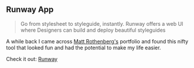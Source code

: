 ## Runway App

> Go from stylesheet to styleguide, instantly. Runway offers a web UI where Designers can build and deploy beautiful styleguides

A while back I came across [Matt Rothenberg's](http://mattrothenberg.com/) portfolio and found this nifty tool that looked fun and had the potential to make my life easier.

Check it out: [Runway](https://runwayapp.io/)